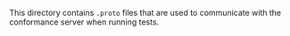 This directory contains `.proto` files that are used to communicate
with the conformance server when running tests.
